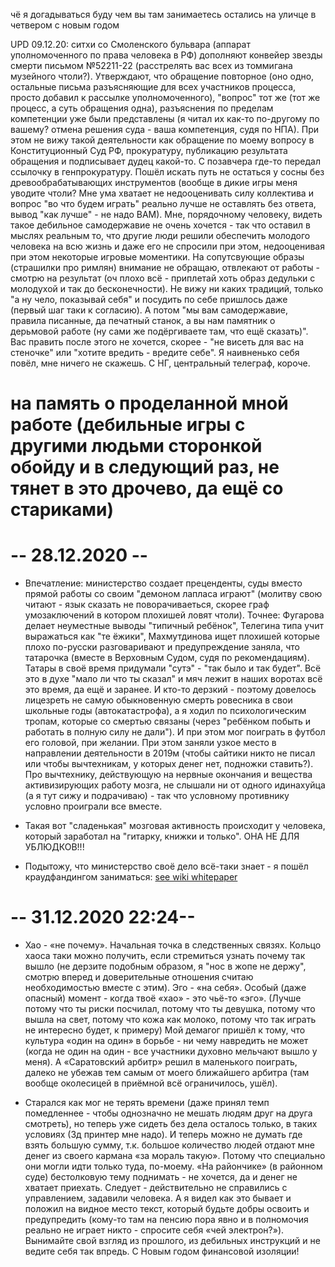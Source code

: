 чё я догадываться буду чем вы там занимаетесь
остались на уличце в четвером
с новым годом

UPD 09.12.20: ситхи со Смоленского бульвара (аппарат уполномоченного по права человека в РФ) дополняют конвейер звезды смерти письмом №52211-22 (расстрелять вас всех из томмигана музейного чтоли?). Утверждают, что обращение повторное (оно одно, остальные письма разъясняющие для всех участников процесса, просто добавил к рассылке уполномоченного), "вопрос" тот же (тот же процесс, а суть обращения одна), разъяснения по пределам компетенции уже были представлены (я читал их как-то по-другому по вашему? отмена решения суда - ваша компетенция, судя по НПА). При этом не вижу такой деятельности как обращение по моему вопросу в Конституционный Суд РФ, прокуратуру, публикацию результата обращения и подписывает дудец какой-то. С позавчера где-то передал ссылочку в генпрокуратуру. Пошёл искать путь не остаться у сосны без древообрабатывающих инструментов (вообще в дикие игры меня уводите чтоли? Мне ума хватает не недооценивать силу коллектива и вопрос "во что будем играть" реально лучше не оставлять без ответа, вывод "как лучше" - не надо ВАМ). Мне, порядочному человеку, видеть такое дебильное самодержавие не очень хочется - так что оставил в мыслях реальным то, что другие люди решили обеспечить молодого человека на всю жизнь и даже его не спросили при этом, недооценивая при этом некоторые игровые моментики. На сопутсвующие образы (страшилки про римлян) внимание не обращаю, отвлекают от работы - смотрю на результат (оч плохо всё - приплетай хоть образ дедульки с молодухой и так до бесконечности).
Не вижу ни каких традиций, только "а ну чело, показывай себя" и посудить по себе пришлось даже (первый шаг таки к согласию). А потом "мы вам самодержавие, правила писанные, да печатный станок, а вы нам памятник о дерьмовой работе (ну сами же подёргиваете там, что ещё сказать)". Вас править после этого не хочется, скорее - "не висеть для вас на стеночке" или "хотите вредить - вредите себе". Я наивненько себя повёл, мне ничего не скажешь. С НГ, центральный телеграф, короче.

# на память о проделанной мной работе (дебильные игры с другими людьми сторонкой обойду и в следующий раз, не тянет в это дрочево, да ещё со стариками)

# -- 28.12.2020 --
* Впечатление: министерство создает преценденты, суды вместо прямой работы со своим "демоном лапласа играют" (молитву свою читают - язык сказать не поворачиваеться, скорее граф умозаключений в котором плохишей ловят чтоли). Точнее: Фугарова делает неуместные выводы "типичный ребёнок", Телегина типа учит выражаться как "те ёжики", Махмутдинова ищет плохишей которые плохо по-русски разговаривают и предупреждение заняла, что татарочка (вместе в Верховным Судом, судя по рекомендациям). Татары в своё время придумали "сутэ" - "так было и так будет". Всё это в духе "мало ли что ты сказал" и мяч лежит в наших воротах всё это время, да ещё и заранее. И кто-то дерзкий - поэтому довелось лицезреть не самую обыкновенную смерть ровесника в свои школьные годы (автокатастрофа), а я ходил по психологическим тропам, которые со смертью связаны (через "ребёнком побыть и работать в полную силу не дали"). И при этом мог поиграть в футбол его головой, при желании. При этом заняли узкое место в направлении деятельности в 2019м (чтобы сайтики никто не писал или чтобы вычтехникам, у которых денег нет, подножки ставить?). Про вычтехнику, действующую на нервные окончания и вещества активизирующих работу мозга, не слышали ни от одного идинахуйца (а я тут сижу и подрачиваю) - так что условному противнику условно проиграли все вместе.

* Такая вот "сладенькая" мозговая активность происходит у человека, который заработал на "гитарку, книжки и только". ОНА НЕ ДЛЯ УБЛЮДКОВ!!!

* Подытожу, что министерство своё дело всё-таки знает - я пошёл краудфандингом заниматься: 
[see wiki whitepaper](https://github.com/rumtex/snowjet)

# -- 31.12.2020 22:24--

* Хао - «не почему». Начальная точка в следственных связях. Кольцо хаоса таки можно получить, если стремиться узнать почему так вышло (не дерзите подобным образом, я "нос в жопе не держу", смотрю вперед и доверительные отношения считаю необходимостью вместе с этим).
Эго - «на себя». Особый (даже опасный) момент - когда твоё «хао» - это чьё-то «эго». (Лучше потому что ты риски посчилал, потому что ты девушка, потому что вышла на свет, потому что кожа как молоко, потому что так играть не интересно будет, к примеру)
Мой демагог пришёл к тому, что культура «один на один» в борьбе - ни чему навредить не может (когда не один на один - все участники духовно мельчают вышло у меня). А «Саратовский арбитр» решил в маленького поиграть, далеко не убежав тем самым от моего ближайшего арбитра (там вообще околесицей в приёмной всё ограничилось, ушёл).

* Старался как мог не терять времени (даже принял темп помедленнее - чтобы однозначно не мешать людям друг на друга смотреть), но теперь уже сидеть без дела осталось только, в таких условиях (3д принтер мне надо). И теперь можно не думать где взять большую сумму, т.к. большое количество людей отдают мне денег из своего кармана «за мораль такую». Потому что специально они могли идти только туда, по-моему.
«На райончике» (в районном суде) бестолковую тему поднимать - не хочется, да и денег не хватает приехать. Следует - действительно не справились с управлением, задавили человека. А я видел как это бывает и положил на видное место текст, который будьте добры освоить и предупредить (кому-то там на пенсию пора явно и в полномочия реально не играет никто - спросите себя «чей электрон?»).
Вынимайте свой взгляд из прошлого, из дебильных инструкций и не ведите себя так впредь. С Новым годом финансовой изоляции!
